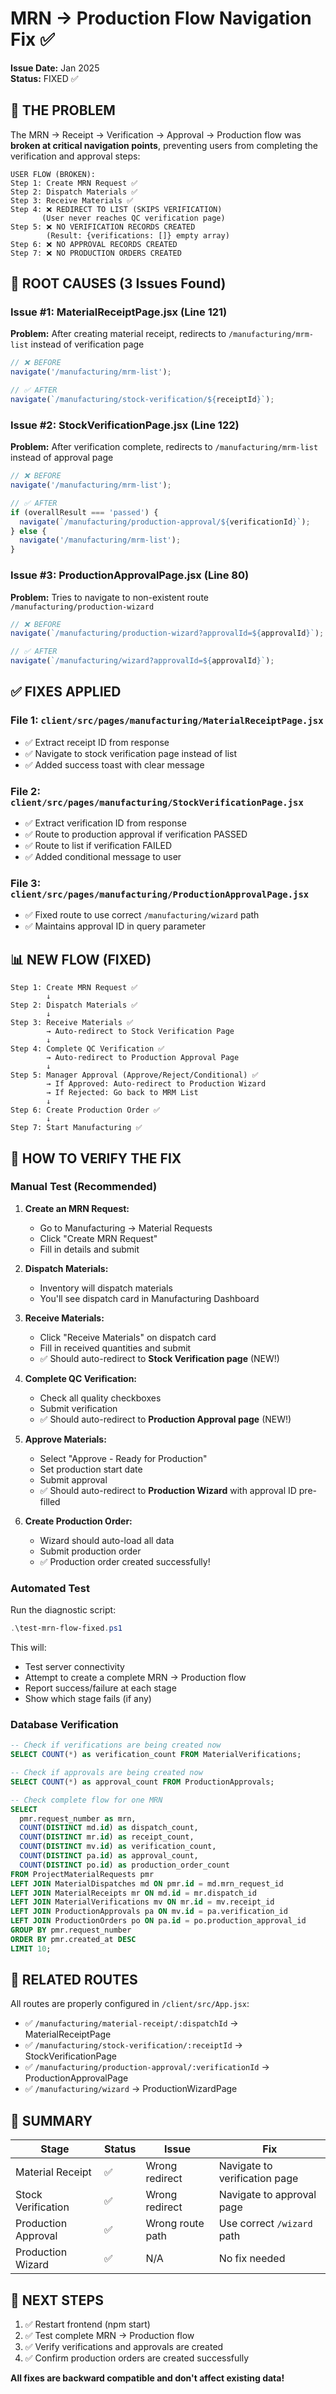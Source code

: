 # MRN → Production Flow Navigation Fix ✅

**Issue Date:** Jan 2025  
**Status:** FIXED ✅

## 🔴 THE PROBLEM

The MRN → Receipt → Verification → Approval → Production flow was **broken at critical navigation points**, preventing users from completing the verification and approval steps:

```
USER FLOW (BROKEN):
Step 1: Create MRN Request ✅
Step 2: Dispatch Materials ✅
Step 3: Receive Materials ✅
Step 4: ❌ REDIRECT TO LIST (SKIPS VERIFICATION)
       (User never reaches QC verification page)
Step 5: ❌ NO VERIFICATION RECORDS CREATED
        (Result: {verifications: []} empty array)
Step 6: ❌ NO APPROVAL RECORDS CREATED
Step 7: ❌ NO PRODUCTION ORDERS CREATED
```

## 🔧 ROOT CAUSES (3 Issues Found)

### Issue #1: MaterialReceiptPage.jsx (Line 121)
**Problem:** After creating material receipt, redirects to `/manufacturing/mrm-list` instead of verification page

```javascript
// ❌ BEFORE
navigate('/manufacturing/mrm-list');

// ✅ AFTER
navigate(`/manufacturing/stock-verification/${receiptId}`);
```

### Issue #2: StockVerificationPage.jsx (Line 122)
**Problem:** After verification complete, redirects to `/manufacturing/mrm-list` instead of approval page

```javascript
// ❌ BEFORE
navigate('/manufacturing/mrm-list');

// ✅ AFTER
if (overallResult === 'passed') {
  navigate(`/manufacturing/production-approval/${verificationId}`);
} else {
  navigate('/manufacturing/mrm-list');
}
```

### Issue #3: ProductionApprovalPage.jsx (Line 80)
**Problem:** Tries to navigate to non-existent route `/manufacturing/production-wizard`

```javascript
// ❌ BEFORE
navigate(`/manufacturing/production-wizard?approvalId=${approvalId}`);

// ✅ AFTER
navigate(`/manufacturing/wizard?approvalId=${approvalId}`);
```

## ✅ FIXES APPLIED

### File 1: `client/src/pages/manufacturing/MaterialReceiptPage.jsx`
- ✅ Extract receipt ID from response
- ✅ Navigate to stock verification page instead of list
- ✅ Added success toast with clear message

### File 2: `client/src/pages/manufacturing/StockVerificationPage.jsx`
- ✅ Extract verification ID from response
- ✅ Route to production approval if verification PASSED
- ✅ Route to list if verification FAILED
- ✅ Added conditional message to user

### File 3: `client/src/pages/manufacturing/ProductionApprovalPage.jsx`
- ✅ Fixed route to use correct `/manufacturing/wizard` path
- ✅ Maintains approval ID in query parameter

## 📊 NEW FLOW (FIXED)

```
Step 1: Create MRN Request ✅
        ↓
Step 2: Dispatch Materials ✅
        ↓
Step 3: Receive Materials ✅
        → Auto-redirect to Stock Verification Page
        ↓
Step 4: Complete QC Verification ✅
        → Auto-redirect to Production Approval Page
        ↓
Step 5: Manager Approval (Approve/Reject/Conditional) ✅
        → If Approved: Auto-redirect to Production Wizard
        → If Rejected: Go back to MRM List
        ↓
Step 6: Create Production Order ✅
        ↓
Step 7: Start Manufacturing ✅
```

## 🧪 HOW TO VERIFY THE FIX

### Manual Test (Recommended)

1. **Create an MRN Request:**
   - Go to Manufacturing → Material Requests
   - Click "Create MRN Request"
   - Fill in details and submit

2. **Dispatch Materials:**
   - Inventory will dispatch materials
   - You'll see dispatch card in Manufacturing Dashboard

3. **Receive Materials:**
   - Click "Receive Materials" on dispatch card
   - Fill in received quantities and submit
   - ✅ Should auto-redirect to **Stock Verification page** (NEW!)

4. **Complete QC Verification:**
   - Check all quality checkboxes
   - Submit verification
   - ✅ Should auto-redirect to **Production Approval page** (NEW!)

5. **Approve Materials:**
   - Select "Approve - Ready for Production"
   - Set production start date
   - Submit approval
   - ✅ Should auto-redirect to **Production Wizard** with approval ID pre-filled

6. **Create Production Order:**
   - Wizard should auto-load all data
   - Submit production order
   - ✅ Production order created successfully!

### Automated Test

Run the diagnostic script:
```powershell
.\test-mrn-flow-fixed.ps1
```

This will:
- Test server connectivity
- Attempt to create a complete MRN → Production flow
- Report success/failure at each stage
- Show which stage fails (if any)

### Database Verification

```sql
-- Check if verifications are being created now
SELECT COUNT(*) as verification_count FROM MaterialVerifications;

-- Check if approvals are being created now
SELECT COUNT(*) as approval_count FROM ProductionApprovals;

-- Check complete flow for one MRN
SELECT 
  pmr.request_number as mrn,
  COUNT(DISTINCT md.id) as dispatch_count,
  COUNT(DISTINCT mr.id) as receipt_count,
  COUNT(DISTINCT mv.id) as verification_count,
  COUNT(DISTINCT pa.id) as approval_count,
  COUNT(DISTINCT po.id) as production_order_count
FROM ProjectMaterialRequests pmr
LEFT JOIN MaterialDispatches md ON pmr.id = md.mrn_request_id
LEFT JOIN MaterialReceipts mr ON md.id = mr.dispatch_id
LEFT JOIN MaterialVerifications mv ON mr.id = mv.receipt_id
LEFT JOIN ProductionApprovals pa ON mv.id = pa.verification_id
LEFT JOIN ProductionOrders po ON pa.id = po.production_approval_id
GROUP BY pmr.request_number
ORDER BY pmr.created_at DESC
LIMIT 10;
```

## 🔗 RELATED ROUTES

All routes are properly configured in `/client/src/App.jsx`:

- ✅ `/manufacturing/material-receipt/:dispatchId` → MaterialReceiptPage
- ✅ `/manufacturing/stock-verification/:receiptId` → StockVerificationPage
- ✅ `/manufacturing/production-approval/:verificationId` → ProductionApprovalPage
- ✅ `/manufacturing/wizard` → ProductionWizardPage

## 📝 SUMMARY

| Stage | Status | Issue | Fix |
|-------|--------|-------|-----|
| Material Receipt | ✅ | Wrong redirect | Navigate to verification page |
| Stock Verification | ✅ | Wrong redirect | Navigate to approval page |
| Production Approval | ✅ | Wrong route path | Use correct `/wizard` path |
| Production Wizard | ✅ | N/A | No fix needed |

## 🚀 NEXT STEPS

1. ✅ Restart frontend (npm start)
2. ✅ Test complete MRN → Production flow
3. ✅ Verify verifications and approvals are created
4. ✅ Confirm production orders are created successfully

**All fixes are backward compatible and don't affect existing data!**